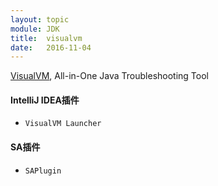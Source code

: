 ```yaml
---
layout: topic
module: JDK
title:  visualvm
date:   2016-11-04
---
```


[VisualVM](https://visualvm.github.io/), All-in-One Java Troubleshooting Tool

#### IntelliJ IDEA插件

* `VisualVM Launcher`

#### SA插件

* `SAPlugin`
